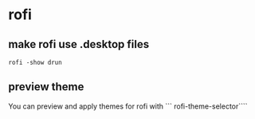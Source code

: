 # rofi
## make rofi use .desktop files
```
rofi -show drun
```

##  preview theme
You can preview and apply themes for rofi with
``` rofi-theme-selector````
